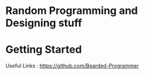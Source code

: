 # Random Programming and Designing stuff

# Getting Started

Useful Links : https://github.com/Bearded-Programmer
